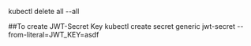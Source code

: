 kubectl delete all --all

##To create JWT-Secret Key
kubectl create secret generic jwt-secret --from-literal=JWT_KEY=asdf
